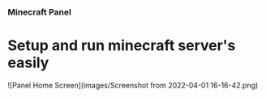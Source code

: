 ### Minecraft Panel
# Setup and run minecraft server's easily
![Panel Home Screen](images/Screenshot from 2022-04-01 16-16-42.png)
